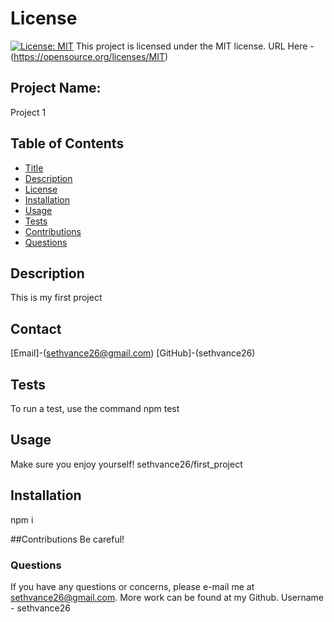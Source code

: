 

# License
[![License: MIT](https://img.shields.io/badge/License-MIT-yellow.svg)](https://opensource.org/licenses/MIT)
  This project is licensed under the MIT license. URL Here - (https://opensource.org/licenses/MIT)
## Project Name:
Project 1

## Table of Contents
- [Title](#Project-Name)
- [Description](#Description)
- [License](#License)
- [Installation](#Installation)
- [Usage](#Usage)
- [Tests](#Tests)
- [Contributions](#Contributions)
- [Questions](#Questions)

## Description
This is my first project

## Contact
[Email]-(sethvance26@gmail.com)
[GitHub]-(sethvance26)

## Tests
To run a test, use the command npm test

## Usage
Make sure you enjoy yourself!
sethvance26/first_project


## Installation
npm i 

##Contributions
Be careful! 


### Questions
If you have any questions or concerns, please e-mail me at sethvance26@gmail.com. More work can be found at my Github. Username -  sethvance26 
